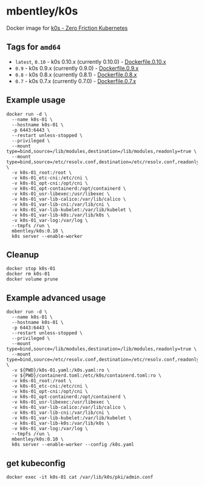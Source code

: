 # mbentley/k0s

Docker image for [k0s - Zero Friction Kubernetes](https://github.com/k0sproject/k0s)

## Tags for `amd64`

* `latest`, `0.10` - k0s 0.10.x (currently 0.10.0) - [Dockerfile.0.10.x](Dockerfile.0.10.x)
* `0.9` - k0s 0.9.x (currently 0.9.0) - [Dockerfile.0.9.x](Dockerfile.0.9.x)
* `0.8` - k0s 0.8.x (currently 0.8.1) - [Dockerfile.0.8.x](Dockerfile.0.8.x)
* `0.7` - k0s 0.7.x (currently 0.7.0) - [Dockerfile.0.7.x](Dockerfile.0.7.x)

## Example usage

```
docker run -d \
  --name k0s-01 \
  --hostname k0s-01 \
  -p 6443:6443 \
  --restart unless-stopped \
  --privileged \
  --mount type=bind,source=/lib/modules,destination=/lib/modules,readonly=true \
  --mount type=bind,source=/etc/resolv.conf,destination=/etc/resolv.conf,readonly=true \
  -v k0s-01_root:/root \
  -v k0s-01_etc-cni:/etc/cni \
  -v k0s-01_opt-cni:/opt/cni \
  -v k0s-01_opt-containerd:/opt/containerd \
  -v k0s-01_usr-libexec:/usr/libexec \
  -v k0s-01_var-lib-calico:/var/lib/calico \
  -v k0s-01_var-lib-cni:/var/lib/cni \
  -v k0s-01_var-lib-kubelet:/var/lib/kubelet \
  -v k0s-01_var-lib-k0s:/var/lib/k0s \
  -v k0s-01_var-log:/var/log \
  --tmpfs /run \
  mbentley/k0s:0.10 \
  k0s server --enable-worker
```

## Cleanup

```
docker stop k0s-01
docker rm k0s-01
docker volume prune
```

## Example advanced usage

```
docker run -d \
  --name k0s-01 \
  --hostname k0s-01 \
  -p 6443:6443 \
  --restart unless-stopped \
  --privileged \
  --mount type=bind,source=/lib/modules,destination=/lib/modules,readonly=true \
  --mount type=bind,source=/etc/resolv.conf,destination=/etc/resolv.conf,readonly=true \
  -v ${PWD}/k0s-01.yaml:/k0s.yaml:ro \
  -v ${PWD}/containerd.toml:/etc/k0s/containerd.toml:ro \
  -v k0s-01_root:/root \
  -v k0s-01_etc-cni:/etc/cni \
  -v k0s-01_opt-cni:/opt/cni \
  -v k0s-01_opt-containerd:/opt/containerd \
  -v k0s-01_usr-libexec:/usr/libexec \
  -v k0s-01_var-lib-calico:/var/lib/calico \
  -v k0s-01_var-lib-cni:/var/lib/cni \
  -v k0s-01_var-lib-kubelet:/var/lib/kubelet \
  -v k0s-01_var-lib-k0s:/var/lib/k0s \
  -v k0s-01_var-log:/var/log \
  --tmpfs /run \
  mbentley/k0s:0.10 \
  k0s server --enable-worker --config /k0s.yaml
```

## get kubeconfig

```
docker exec -it k0s-01 cat /var/lib/k0s/pki/admin.conf
```

